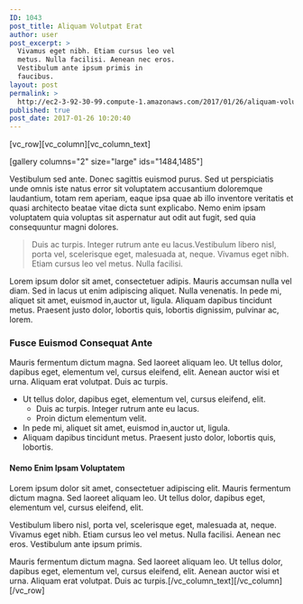 ```yaml
---
ID: 1043
post_title: Aliquam Volutpat Erat
author: user
post_excerpt: >
  Vivamus eget nibh. Etiam cursus leo vel
  metus. Nulla facilisi. Aenean nec eros.
  Vestibulum ante ipsum primis in
  faucibus.
layout: post
permalink: >
  http://ec2-3-92-30-99.compute-1.amazonaws.com/2017/01/26/aliquam-volutpat-erat/
published: true
post_date: 2017-01-26 10:20:40
---
```

[vc_row][vc_column][vc_column_text]

[gallery columns="2" size="large" ids="1484,1485"]

Vestibulum sed ante. Donec sagittis euismod purus. Sed ut perspiciatis unde omnis iste natus error sit voluptatem accusantium doloremque laudantium, totam rem aperiam, eaque ipsa quae ab illo inventore veritatis et quasi architecto beatae vitae dicta sunt explicabo. Nemo enim ipsam voluptatem quia voluptas sit aspernatur aut odit aut fugit, sed quia consequuntur magni dolores.
<blockquote>Duis ac turpis. Integer rutrum ante eu lacus.Vestibulum libero nisl, porta vel, scelerisque eget, malesuada at, neque. Vivamus eget nibh. Etiam cursus leo vel metus. Nulla facilisi.</blockquote>
Lorem ipsum dolor sit amet, consectetuer adipis. Mauris accumsan nulla vel diam. Sed in lacus ut enim adipiscing aliquet. Nulla venenatis. In pede mi, aliquet sit amet, euismod in,auctor ut, ligula. Aliquam dapibus tincidunt metus. Praesent justo dolor, lobortis quis, lobortis dignissim, pulvinar ac, lorem.
<h3>Fusce Euismod Consequat Ante</h3>
Mauris fermentum dictum magna. Sed laoreet aliquam leo. Ut tellus dolor, dapibus eget, elementum vel, cursus eleifend, elit. Aenean auctor wisi et urna. Aliquam erat volutpat. Duis ac turpis.
<ul>
 	<li>Ut tellus dolor, dapibus eget, elementum vel, cursus eleifend, elit.
<ul>
 	<li>Duis ac turpis. Integer rutrum ante eu lacus.</li>
 	<li>Proin dictum elementum velit.</li>
</ul>
</li>
 	<li>In pede mi, aliquet sit amet, euismod in,auctor ut, ligula.</li>
 	<li>Aliquam dapibus tincidunt metus. Praesent justo dolor, lobortis quis, lobortis.</li>
</ul>
<h4>Nemo Enim Ipsam Voluptatem</h4>
Lorem ipsum dolor sit amet, consectetuer adipiscing elit. Mauris fermentum dictum magna. Sed laoreet aliquam leo. Ut tellus dolor, dapibus eget, elementum vel, cursus eleifend, elit.

Vestibulum libero nisl, porta vel, scelerisque eget, malesuada at, neque. Vivamus eget nibh. Etiam cursus leo vel metus. Nulla facilisi. Aenean nec eros. Vestibulum ante ipsum primis.

Mauris fermentum dictum magna. Sed laoreet aliquam leo. Ut tellus dolor, dapibus eget, elementum vel, cursus eleifend, elit. Aenean auctor wisi et urna. Aliquam erat volutpat. Duis ac turpis.[/vc_column_text][/vc_column][/vc_row]
